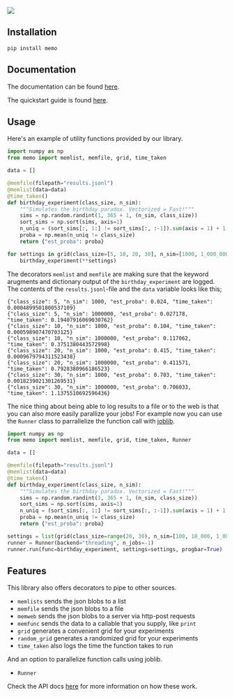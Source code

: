 ![](docs/header.png)

## Installation

```
pip install memo
```

## Documentation

The documentation can be found [here](https://koaning.github.io/memo/).

The quickstart guide is found [here](https://koaning.github.io/memo/getting-started.html).

## Usage

Here's an example of utility functions provided by our library.

```python
import numpy as np
from memo import memlist, memfile, grid, time_taken

data = []

@memfile(filepath="results.jsonl")
@memlist(data=data)
@time_taken()
def birthday_experiment(class_size, n_sim):
    """Simulates the birthday paradox. Vectorized = Fast!"""
    sims = np.random.randint(1, 365 + 1, (n_sim, class_size))
    sort_sims = np.sort(sims, axis=1)
    n_uniq = (sort_sims[:, 1:] != sort_sims[:, :-1]).sum(axis = 1) + 1
    proba = np.mean(n_uniq != class_size)
    return {"est_proba": proba}

for settings in grid(class_size=[5, 10, 20, 30], n_sim=[1000, 1_000_000]):
    birthday_experiment(**settings)
```

The decorators `memlist` and `memfile` are making sure that the keyword arugments and
dictionary output of the `birthday_experiment` are logged. The contents of the `results.jsonl`-file
and the `data` variable looks like this;

```
{"class_size": 5, "n_sim": 1000, "est_proba": 0.024, "time_taken": 0.0004899501800537109}
{"class_size": 5, "n_sim": 1000000, "est_proba": 0.027178, "time_taken": 0.19407916069030762}
{"class_size": 10, "n_sim": 1000, "est_proba": 0.104, "time_taken": 0.000598907470703125}
{"class_size": 10, "n_sim": 1000000, "est_proba": 0.117062, "time_taken": 0.3751380443572998}
{"class_size": 20, "n_sim": 1000, "est_proba": 0.415, "time_taken": 0.0009679794311523438}
{"class_size": 20, "n_sim": 1000000, "est_proba": 0.411571, "time_taken": 0.7928380966186523}
{"class_size": 30, "n_sim": 1000, "est_proba": 0.703, "time_taken": 0.0018239021301269531}
{"class_size": 30, "n_sim": 1000000, "est_proba": 0.706033, "time_taken": 1.1375510692596436}
```

The nice thing about being able to log results to a file or to the web is that
you can also more easily parallize your jobs! For example now you can use the `Runner`
class to parrallelize the function call with [joblib].

[joblib]: https://joblib.readthedocs.io/en/latest/

```python
import numpy as np
from memo import memlist, memfile, grid, time_taken, Runner

data = []

@memfile(filepath="results.jsonl")
@memlist(data=data)
@time_taken()
def birthday_experiment(class_size, n_sim):
    """Simulates the birthday paradox. Vectorized = Fast!"""
    sims = np.random.randint(1, 365 + 1, (n_sim, class_size))
    sort_sims = np.sort(sims, axis=1)
    n_uniq = (sort_sims[:, 1:] != sort_sims[:, :-1]).sum(axis = 1) + 1
    proba = np.mean(n_uniq != class_size)
    return {"est_proba": proba}

settings = list(grid(class_size=range(20, 30), n_sim=[100, 10_000, 1_000_000], progbar=False))
runner = Runner(backend="threading", n_jobs=-1)
runner.run(func=birthday_experiment, settings=settings, progbar=True)
```

## Features

This library also offers decorators to pipe to other sources.

- `memlists` sends the json blobs to a list
- `memfile` sends the json blobs to a file
- `memweb` sends the json blobs to a server via http-post requests
- `memfunc` sends the data to a callable that you supply, like `print`
- `grid` generates a convenient grid for your experiments
- `random_grid` generates a randomized grid for your experiments
- `time_taken` also logs the time the function takes to run

And an option to parallelize function calls using joblib.

- `Runner`

Check the API docs [here](https://koaning.github.io/memo/util.html) for more information on
how these work.
